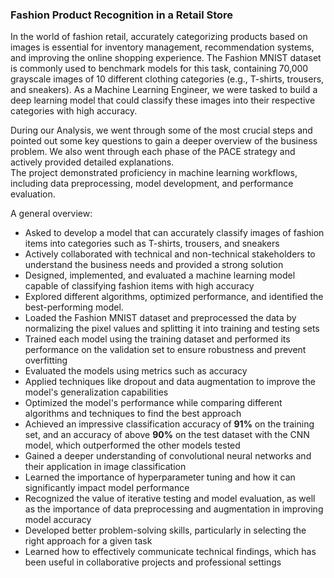 ### Fashion Product Recognition in a Retail Store

In the world of fashion retail, accurately categorizing products based on images is essential for inventory management, recommendation systems, and improving the online shopping experience. The Fashion MNIST dataset is commonly used to benchmark models for this task, containing 70,000 grayscale images of 10 different clothing categories (e.g., T-shirts, trousers, and sneakers). As a Machine Learning Engineer, we were tasked to build a deep learning model that could classify these images into their respective categories with high accuracy.<br>

During our Analysis, we went through some of the most crucial steps and pointed out some key questions to gain a deeper overview of the business problem. We also went through each phase of the PACE strategy and actively provided detailed explanations.<br>
The project demonstrated proficiency in machine learning workflows, including data preprocessing, model development, and performance evaluation.

A general overview:
- Asked to develop a model that can accurately classify images of fashion items into categories such as T-shirts, trousers, and sneakers
- Actively collaborated with technical and non-technical stakeholders to understand the business needs and provided a strong solution
- Designed, implemented, and evaluated a machine learning model capable of classifying fashion items with high accuracy
- Explored different algorithms, optimized performance, and identified the best-performing model.
- Loaded the Fashion MNIST dataset and preprocessed the data by normalizing the pixel values and splitting it into training and testing sets
- Trained each model using the training dataset and performed its performance on the validation set to ensure robustness and prevent overfitting
- Evaluated the models using metrics such as accuracy
- Applied techniques like dropout and data augmentation to improve the model's generalization capabilities
- Optimized the model's performance while comparing different algorithms and techniques to find the best approach
- Achieved an impressive classification accuracy of **91%** on the training set, and an accuracy of above **90%** on the test dataset with the CNN model, which outperformed the other models tested
- Gained a deeper understanding of convolutional neural networks and their application in image classification
- Learned the importance of hyperparameter tuning and how it can significantly impact model performance
- Recognized the value of iterative testing and model evaluation, as well as the importance of data preprocessing and augmentation in improving model accuracy
- Developed better problem-solving skills, particularly in selecting the right approach for a given task
- Learned how to effectively communicate technical findings, which has been useful in collaborative projects and professional settings
